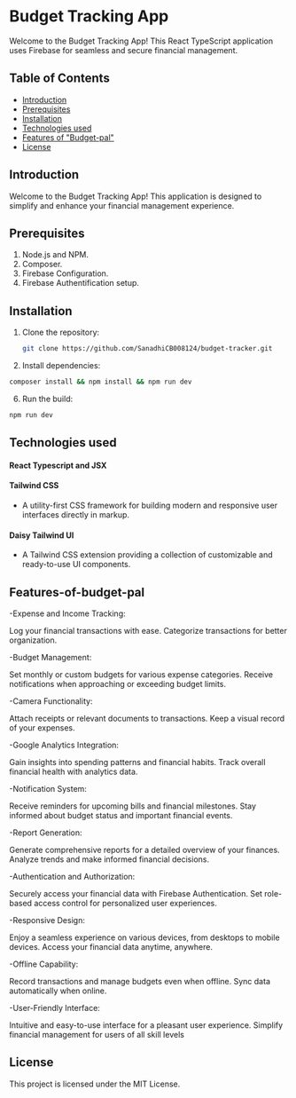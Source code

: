 #  Budget Tracking App
Welcome to the Budget Tracking App! This React TypeScript application uses Firebase for seamless and secure financial management.

## Table of Contents

- [Introduction](#introduction)
- [Prerequisites](#prerequisites)
- [Installation](#installation)
- [Technologies used](#technologies-used)
- [Features of "Budget-pal"](#features-of-budget-pal)
- [License](#license)


## Introduction

Welcome to the Budget Tracking App! This application is designed to simplify and enhance your financial management experience.

## Prerequisites
1. Node.js and NPM.
2. Composer.
3. Firebase Configuration.
4. Firebase Authentification setup.
   
## Installation
1. Clone the repository:
   ```bash
   git clone https://github.com/SanadhiCB008124/budget-tracker.git
   ```
2. Install dependencies:
 ```bash
 composer install && npm install && npm run dev
 ```

6. Run the build:
 ```bash
 npm run dev
  ```

## Technologies used

#### React Typescript and JSX 

#### Tailwind CSS
- A utility-first CSS framework for building modern and responsive user interfaces directly in markup.

#### Daisy Tailwind UI
- A Tailwind CSS extension providing a collection of customizable and ready-to-use UI components.


## Features-of-budget-pal

-Expense and Income Tracking:

Log your financial transactions with ease.
Categorize transactions for better organization.

-Budget Management:

Set monthly or custom budgets for various expense categories.
Receive notifications when approaching or exceeding budget limits.

-Camera Functionality:

Attach receipts or relevant documents to transactions.
Keep a visual record of your expenses.

-Google Analytics Integration:

Gain insights into spending patterns and financial habits.
Track overall financial health with analytics data.

-Notification System:

Receive reminders for upcoming bills and financial milestones.
Stay informed about budget status and important financial events.

-Report Generation:

Generate comprehensive reports for a detailed overview of your finances.
Analyze trends and make informed financial decisions.

-Authentication and Authorization:

Securely access your financial data with Firebase Authentication.
Set role-based access control for personalized user experiences.

-Responsive Design:

Enjoy a seamless experience on various devices, from desktops to mobile devices.
Access your financial data anytime, anywhere.

-Offline Capability:

Record transactions and manage budgets even when offline.
Sync data automatically when online.

-User-Friendly Interface:

Intuitive and easy-to-use interface for a pleasant user experience.
Simplify financial management for users of all skill levels

## License
This project is licensed under the MIT License.
